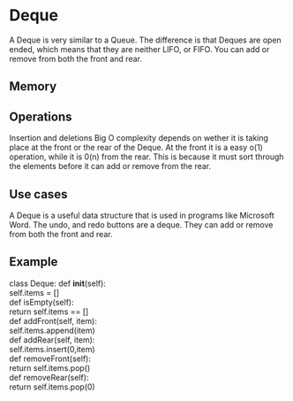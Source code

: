 <h1>Deque</h1>
<p1>A Deque is very similar to a Queue. The difference is that Deques are open ended, which means that they are neither LIFO, or FIFO. You can add or remove from both the front and rear.</p1>
<h2>Memory</h2>
<h2>Operations</h2>
<p1> Insertion and deletions Big O complexity depends on wether it is taking place at the front or the rear of the Deque. At the front it is a easy o(1) operation, while it is 0(n) from the rear. This is because it must sort through the elements before it can add or remove from the rear.</p1> 
<h2>Use cases</h2>
<p1> A Deque is a useful data structure that is used in programs like Microsoft Word. The undo, and redo buttons are a deque. They can add or remove from both the front and rear. </p1>
<h2>Example</h2>
<p1>
  
  class Deque:
    def __init__(self):<br/>
        self.items = []<br/>
    def isEmpty(self):<br/>
        return self.items == []<br/>
    def addFront(self, item):<br/>
        self.items.append(item)<br/>
    def addRear(self, item):<br/>
        self.items.insert(0,item)<br/>
    def removeFront(self):<br/>
        return self.items.pop()<br/>
    def removeRear(self):<br/>
        return self.items.pop(0)</p1>
